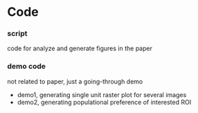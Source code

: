 # Code

### script
code for analyze and generate figures in the paper

### demo code
not related to paper, just a going-through demo
 - demo1, generating single unit raster plot for several images
 - demo2, generating populational preference of interested ROI